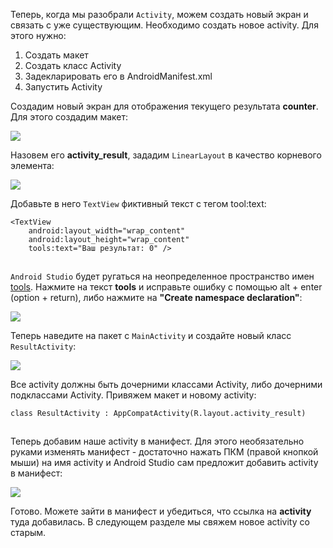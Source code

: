 Теперь, когда мы разобрали `Activity`, можем создать новый экран и связать с уже существующим. Необходимо создать новое activity. Для этого нужно:

1. Создать макет
2. Создать класс Activity
3. Задекларировать его в AndroidManifest.xml
4. Запустить Activity

Создадим новый экран для отображения текущего результата **counter**. Для этого создадим макет:

![](https://ucarecdn.com/ca037973-4369-4f9b-86d2-f84234ebf424/)![](data:image/gif;base64,R0lGODlhAQABAPABAP///wAAACH5BAEKAAAALAAAAAABAAEAAAICRAEAOw== "Click and drag to move")

Назовем его **activity\_result**, зададим `LinearLayout` в качество корневого элемента:

![](https://ucarecdn.com/4d62a785-bdf6-46d3-b6a4-581cbbcf3f95/)![](data:image/gif;base64,R0lGODlhAQABAPABAP///wAAACH5BAEKAAAALAAAAAABAAEAAAICRAEAOw== "Click and drag to move")

Добавьте в него `TextView` фиктивный текст c тегом tool:text:

```
<TextView
    android:layout_width="wrap_content"
    android:layout_height="wrap_content"
    tools:text="Ваш результат: 0" />
```

![](data:image/gif;base64,R0lGODlhAQABAPABAP///wAAACH5BAEKAAAALAAAAAABAAEAAAICRAEAOw==)![](data:image/gif;base64,R0lGODlhAQABAPABAP///wAAACH5BAEKAAAALAAAAAABAAEAAAICRAEAOw== "Click and drag to move")

`Android Studio` будет ругаться на неопределенное пространство имен [tools](https://developer.android.com/studio/write/tool-attributes). Нажмите на текст **tools** и исправьте ошибку с помощью alt + enter (option + return), либо нажмите на **"Create namespace declaration"**:

![](https://ucarecdn.com/a0af4fb0-2d82-43b5-b425-612cfbf2f008/)![](data:image/gif;base64,R0lGODlhAQABAPABAP///wAAACH5BAEKAAAALAAAAAABAAEAAAICRAEAOw== "Click and drag to move")

Теперь наведите на пакет с `MainActivity` и создайте новый класс `ResultActivity`:

![](https://ucarecdn.com/67ddf75f-d662-420e-bbbb-6114d9e0e4ae/)![](data:image/gif;base64,R0lGODlhAQABAPABAP///wAAACH5BAEKAAAALAAAAAABAAEAAAICRAEAOw== "Click and drag to move")

Все activity должны быть дочерними классами Activity, либо дочерними подклассами Activity. Привяжем макет и новому activity:

```
class ResultActivity : AppCompatActivity(R.layout.activity_result)
```

![](data:image/gif;base64,R0lGODlhAQABAPABAP///wAAACH5BAEKAAAALAAAAAABAAEAAAICRAEAOw==)![](data:image/gif;base64,R0lGODlhAQABAPABAP///wAAACH5BAEKAAAALAAAAAABAAEAAAICRAEAOw== "Click and drag to move")

Теперь добавим наше activity в манифест. Для этого необязательно руками изменять манифест - достаточно нажать ПКМ (правой кнопкой мыши) на имя activity и Android Studio сам предложит добавить activity в манифест:

![](https://ucarecdn.com/8e22625c-9c61-4440-8485-17edf9ef96b0/)![](data:image/gif;base64,R0lGODlhAQABAPABAP///wAAACH5BAEKAAAALAAAAAABAAEAAAICRAEAOw== "Click and drag to move")

Готово. Можете зайти в манифест и убедиться, что ссылка на **activity** туда добавилась. В следующем разделе мы свяжем новое activity cо старым.
